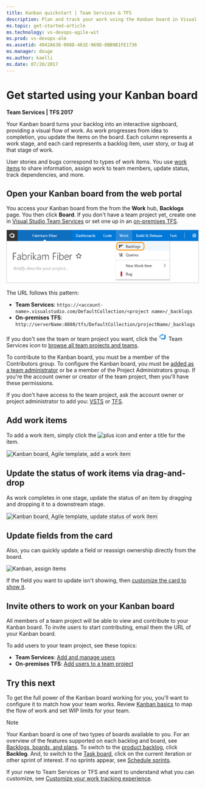 ```yaml
---
title: Kanban quickstart | Team Services & TFS
description: Plan and track your work using the Kanban board in Visual Studio Team Services (VSTS) and Team Foundation Server (TFS)  
ms.topic: get-started-article  
ms.technology: vs-devops-agile-wit
ms.prod: vs-devops-alm
ms.assetid: 4942A638-9888-461E-969D-0BB9B1FE1736
ms.manager: douge
ms.author: kaelli
ms.date: 07/20/2017
--- 
```


# Get started using your Kanban board

<b>Team Services | TFS 2017 </b> 

Your Kanban board turns your backlog into an interactive signboard, providing a visual flow of work. As work progresses from idea to completion, you update the items on the board. Each column represents a work stage, and each card represents a backlog item, user story, or bug at that stage of work.  

User stories and bugs correspond to types of work items. You use  [work items](../backlogs/add-work-items.md) to share information, assign work to team members, update status, track dependencies, and more.

## Open your Kanban board from the web portal

You access your Kanban board from the from the **Work** hub, **Backlogs** page. You then click **Board**. If you don't have a team project yet, create one in [Visual Studio Team Services](../../setup-admin/team-services/set-up-vs.md) or set one up in an [on-premises TFS](../../setup-admin/create-team-project.md).  

<img src="../backlogs/_img/cyb-open-backlog-tfs-2017.png" alt="Web portal, choose Work hub, Backlogs" style="border: 1px solid #CCCCCC;" />   

The URL follows this pattern:  
- **Team Services**: ```https://<account-name>.visualstudio.com/DefaultCollection/<project name>/_backlogs```  
- **On-premises TFS**: ```http://serverName:8080/tfs/DefaultCollection/projectName/_backlogs```  
  
If you don't see the team or team project you want, click the ![Team Services icon](../_img/icons/project-icon.png) Team Services icon to [browse all team projects and teams](../../connect/account-home-pages.md). 

To contribute to the Kanban board, you must be a member of the Contributors group. To configure the Kanban board, you must be [added as a team administrator](../scale/add-team-administrator.md) or be a member of the Project Administrators group. If you're the account owner or creator of the team project, then you'll have these permissions.  

If you don't have access to the team project, ask the account owner or project administrator to add you: [VSTS](../../setup-admin/team-services/add-account-users-assign-access-levels-team-services.md) or [TFS](../../setup-admin/add-users.md).  

 
<!---
### TFS 2015, TFS 2013

<img src="../backlogs/_img/cyb-open-backlog-tfs-2015.png" alt="Open the backlog" style="border: 1px solid #CCCCCC;" />  

The URL follows this pattern:  
```http://serverName:8080/tfs/DefaultCollection/projectName/_backlogs```  

If you don't see the team or team project you want, open the team project/team drop-down menu and select the team project/team that you've recently visited. If you don't see the team or team project you want, choose **Browse all** to browse all team projects and teams. 

<img src="../_shared/_img/switch-team-project-2.png" alt="Choose another team from the team project menu" style="border: 1px solid #CCCCCC;" /> 

To view your Kanban board, click the **Board** link from the **Work>Backlogs** page. 

<img src="_img/kanban-basics-intro.png" alt="Kanban board, Agile template" style="border: 1px solid #CCCCCC;" />  
-->


<a id="add-work-items"> </a>
## Add work items 

To add a work item, simply click the ![plus icon](../_img/icons/add_icon.png) and enter a title for the item. 

<img src="_img/kanban-qs-add-new-item.png" alt="Kanban board, Agile template, add a work item" style="border: 1px solid #CCCCCC;" />  

<a id="update-status">  </a>
## Update the status of work items via drag-and-drop

<meta name="description" content="Kanban tools track progress" />

As work completes in one stage, update the status of an item by dragging and dropping it to a downstream stage. 

<img src="_img/ALM_CC_MoveCard.png" alt="Kanban board, Agile template, update status of work item" style="border: 1px solid #CCCCCC;" />  

## Update fields from the card 

Also, you can quickly update a field or reassign ownership directly from the board. 

![Kanban, assign items](_img/ALM_CC_UpdateFieldOnCard.png)

If the field you want to update isn't showing, then [customize the card to show it](../customize/customize-cards.md). 

## Invite others to work on your Kanban board 

All members of a team project will be able to view and contribute to your Kanban board. To invite users to start contributing, email them the URL of your Kanban board. 

To add users to your team project, see these topics:   
-  **Team Services**: [Add and manage users](../../setup-admin/team-services/add-account-users-assign-access-levels-team-services.md)   
-  **On-premises TFS**: [Add users to a team project](../../add-users.md)   


## Try this next 

To get the full power of the Kanban board working for you, you'll want to configure it to match how your team works. Review [Kanban basics](kanban-basics.md) to map the flow of work and set WIP limits for your team.   
 
> [!NOTE]  
> Your Kanban board is one of two types of boards available to you. For an overview of the features supported on each backlog and board, see [Backlogs, boards, and plans](../backlogs-boards-plans.md). To switch to the [product backlog](../backlogs/create-your-backlog.md), click **Backlog**. And, to switch to the [Task board](../scrum/task-board.md), click on the current iteration or other sprint of interest. If no sprints appear, see [Schedule sprints](../scrum/define-sprints.md). 

If your new to Team Services or TFS and want to understand what you can customize, see [Customize your work tracking experience](../customize/customize-work.md). 

<!--- 
Here are a few things you can do. See at a glance the estimated size of work for each item which displays at the bottom right of each card. Add items to your backlog in the first column. When priorities change, move items up and down within a column. And, as work completes in one stage, update the status of an item by dragging and dropping it to a downstream stage.

Each team can manage their backlog and customize their Kanban board. [Add teams](../scale/multiple-teams.md) when you assign specific feature areas to different teams for development. Each team can then manage their backlog and focus on how they will develop their deliverables. 

Here are some useful tips when working with the Kanban board:
- To quickly assign items to a team member, add the Assign To field to display on the cards (see [Customize cards](../customize/customize-cards.md))   
- Customize cards to show the fields you most care about  
- Add a swimlane to track high-priority work or track work which falls into different service level agreements (see [Swimlanes](expedite-work.md))   
- Highlight specific work items by color coding cards based on a field value or tag (see [Customize cards](../customize/customize-cards.md)) 
- If you use Scrumban, drag-and-drop cards onto a sprint to quickly assign them to a sprint.  




## Related notes 
 
>[!NOTE]  
><b>Feature availability: </b> You can [reorder items within a column](#reorder-cards) from Team Services and the web portal for TFS 2015.1 and later versions.   

Updating your Kanban board as work progresses helps keep you and your team in sync. Also, you'll be able to see and share the value stream your team is delivering to customers.

-->

 


 
 

